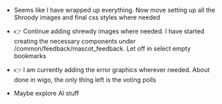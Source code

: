 -  Seems like I have wrapped up everything. Now move setting up all the Shroody images and
   final css styles where needed

-  👉 Continue adding shrewdy images where needed. I have started creating the necessary components under /common/feedback/mascot_feedback. Let off in select empty bookmarks
-  👉 I am currently adding the error graphics wherever needed. About done in wigo, the only thing left is the voting polls
-  Maybe explore AI stuff
